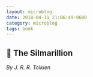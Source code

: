 ```yaml
---
layout: microblog
date: 2018-04-11 21:06:49-0600
category: microblog 
tags: book
---
```

## 📖 The Silmarillion
_By J. R. R. Tolkien_